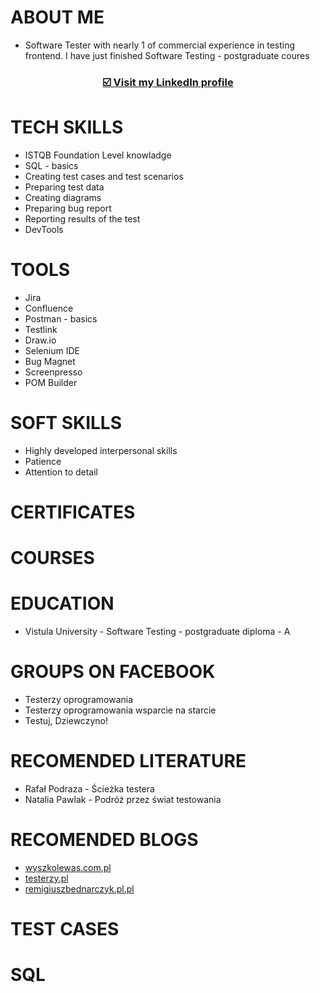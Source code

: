 # ABOUT ME
* Software Tester with nearly 1 of commercial experience in  testing frontend. I have just finished Software Testing - postgraduate coures 
 ### <p align="center"><a href="https://www.inkedin.com/in/barbara-golos//" target="_blank">☑️ Visit my <b>LinkedIn</b> profile</a></p>

# TECH SKILLS

* ISTQB Foundation Level knowladge
* SQL - basics 
* Creating test cases and test scenarios
* Preparing test data
* Creating diagrams
* Preparing bug report
* Reporting results of the test
* DevTools

# TOOLS

* Jira 
* Confluence 
* Postman - basics 
* Testlink 
* Draw.io
* Selenium IDE
* Bug Magnet
* Screenpresso
* POM Builder

# SOFT SKILLS

* Highly developed interpersonal skills
* Patience
* Attention to detail

# CERTIFICATES



# COURSES

# EDUCATION

* Vistula University - Software Testing - postgraduate diploma - A 

# GROUPS ON FACEBOOK

* Testerzy oprogramowania
* Testerzy oprogramowania wsparcie na starcie
* Testuj, Dziewczyno!
  
# RECOMENDED LITERATURE

* Rafał Podraza - Ścieżka testera
* Natalia Pawlak - Podróż przez świat testowania

# RECOMENDED BLOGS

* [wyszkolewas.com.pl](https://www.wyszkolewas.com.pl/blog/)
* [testerzy.pl](https://testerzy.pl/)
* [remigiuszbednarczyk.pl.pl](https://remigiuszbednarczyk.pl/)


# TEST CASES

# SQL


